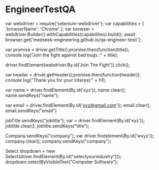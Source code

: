# EngineerTestQA
var webdriver = require('selenium-webdriver');
var capabilities = {
    'browserName': 'Chrome'
  };
var browser = webdriver.Builder().withCapabilities(capabilities).build();
await browser.get('medseek-engineering.github.io/qa-engineer-test/');

var promise = driver.getTitle();promise.then(function(title));
console.log("Join the fight against bad bugs :" + title);

 driver.findElement(webdriver.By.id('Join The Fight')).click();

var header = driver.getHeader();promise.then(function(header));
console.log("Thank you for your interest:" + h1);


var name = driver.findElement(By.id('xyz'));
name.clear();
name.sendKeys("name");
    
var email = driver.findElement(By.id('xyz@gmail.com'));
email.clear();
email.sendKeys("email")

jobTitle.sendKeys("jobtitle"); var  = driver.findElement(By.id('xyz'));
jobtitle.clear();
jobtitle.sendKeys("title");

Company.sendKeys("company"); var driver.findelement(By.id('wxyz'));
company.clear();
company.sendKeys("company");

Select dropdown = new Select(driver.findElement(By.id("selectyourindustry")));
dropdown.selectByVisibleText("Computer Software");
    

    
